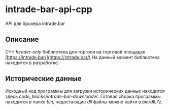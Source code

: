 # intrade-bar-api-cpp
API для брокера intrade.bar

## Описание

*C++ header-only* библиотека для торголи на торговой площадке [https://intrade.bar/](https://intrade.bar/)
На данный момент библиотека находится в разработке.

## Исторические данные

Исходный код программы для загрузки исторических данных  находится здесь *code_blocks/intrade-bar-downloader*.
Готовая сборка программы находится в папке *bin*, недостающие *dll* файлы можно найти в *bin/dll.7z*.
